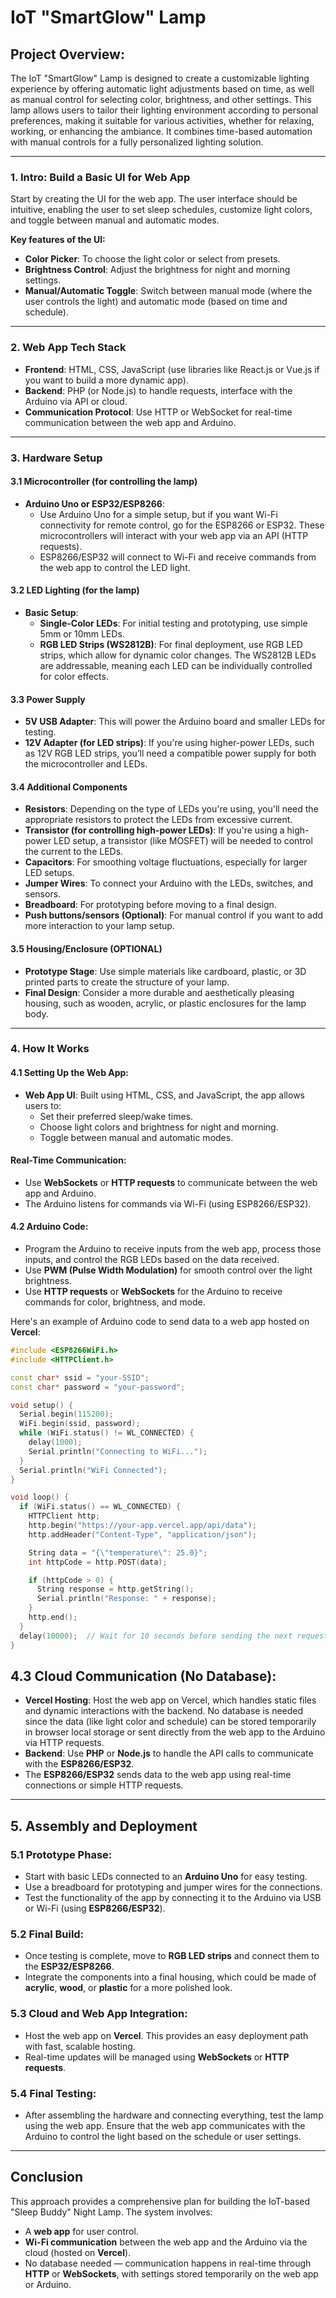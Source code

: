 # IoT "SmartGlow" Lamp

## Project Overview:
The IoT "SmartGlow" Lamp is designed to create a customizable lighting experience by offering automatic light adjustments based on time, as well as manual control for selecting color, brightness, and other settings. This lamp allows users to tailor their lighting environment according to personal preferences, making it suitable for various activities, whether for relaxing, working, or enhancing the ambiance. It combines time-based automation with manual controls for a fully personalized lighting solution.

---

### 1. Intro: Build a Basic UI for Web App
Start by creating the UI for the web app. The user interface should be intuitive, enabling the user to set sleep schedules, customize light colors, and toggle between manual and automatic modes.

**Key features of the UI:**
- **Color Picker**: To choose the light color or select from presets.
- **Brightness Control**: Adjust the brightness for night and morning settings.
- **Manual/Automatic Toggle**: Switch between manual mode (where the user controls the light) and automatic mode (based on time and schedule).

---

### 2. Web App Tech Stack
- **Frontend**: HTML, CSS, JavaScript (use libraries like React.js or Vue.js if you want to build a more dynamic app).
- **Backend**: PHP (or Node.js) to handle requests, interface with the Arduino via API or cloud.
- **Communication Protocol**: Use HTTP or WebSocket for real-time communication between the web app and Arduino.

---

### 3. Hardware Setup

#### 3.1 Microcontroller (for controlling the lamp)
- **Arduino Uno or ESP32/ESP8266**:
  - Use Arduino Uno for a simple setup, but if you want Wi-Fi connectivity for remote control, go for the ESP8266 or ESP32. These microcontrollers will interact with your web app via an API (HTTP requests).
  - ESP8266/ESP32 will connect to Wi-Fi and receive commands from the web app to control the LED light.

#### 3.2 LED Lighting (for the lamp)
- **Basic Setup**:
  - **Single-Color LEDs**: For initial testing and prototyping, use simple 5mm or 10mm LEDs.
  - **RGB LED Strips (WS2812B)**: For final deployment, use RGB LED strips, which allow for dynamic color changes. The WS2812B LEDs are addressable, meaning each LED can be individually controlled for color effects.

#### 3.3 Power Supply
- **5V USB Adapter**: This will power the Arduino board and smaller LEDs for testing.
- **12V Adapter (for LED strips)**: If you're using higher-power LEDs, such as 12V RGB LED strips, you’ll need a compatible power supply for both the microcontroller and LEDs.

#### 3.4 Additional Components
- **Resistors**: Depending on the type of LEDs you're using, you'll need the appropriate resistors to protect the LEDs from excessive current.
- **Transistor (for controlling high-power LEDs)**: If you're using a high-power LED setup, a transistor (like MOSFET) will be needed to control the current to the LEDs.
- **Capacitors**: For smoothing voltage fluctuations, especially for larger LED setups.
- **Jumper Wires**: To connect your Arduino with the LEDs, switches, and sensors.
- **Breadboard**: For prototyping before moving to a final design.
- **Push buttons/sensors (Optional)**: For manual control if you want to add more interaction to your lamp setup.

#### 3.5 Housing/Enclosure (OPTIONAL)
- **Prototype Stage**: Use simple materials like cardboard, plastic, or 3D printed parts to create the structure of your lamp.
- **Final Design**: Consider a more durable and aesthetically pleasing housing, such as wooden, acrylic, or plastic enclosures for the lamp body.

---

### 4. How It Works

#### 4.1 Setting Up the Web App:
- **Web App UI**: Built using HTML, CSS, and JavaScript, the app allows users to:
  - Set their preferred sleep/wake times.
  - Choose light colors and brightness for night and morning.
  - Toggle between manual and automatic modes.

#### Real-Time Communication:
- Use **WebSockets** or **HTTP requests** to communicate between the web app and Arduino.
- The Arduino listens for commands via Wi-Fi (using ESP8266/ESP32).

#### 4.2 Arduino Code:
- Program the Arduino to receive inputs from the web app, process those inputs, and control the RGB LEDs based on the data received.
- Use **PWM (Pulse Width Modulation)** for smooth control over the light brightness.
- Use **HTTP requests** or **WebSockets** for the Arduino to receive commands for color, brightness, and mode.

Here's an example of Arduino code to send data to a web app hosted on **Vercel**:

```cpp
#include <ESP8266WiFi.h>
#include <HTTPClient.h>

const char* ssid = "your-SSID";
const char* password = "your-password";

void setup() {
  Serial.begin(115200);
  WiFi.begin(ssid, password);
  while (WiFi.status() != WL_CONNECTED) {
    delay(1000);
    Serial.println("Connecting to WiFi...");
  }
  Serial.println("WiFi Connected");
}

void loop() {
  if (WiFi.status() == WL_CONNECTED) {
    HTTPClient http;
    http.begin("https://your-app.vercel.app/api/data");
    http.addHeader("Content-Type", "application/json");

    String data = "{\"temperature\": 25.0}";
    int httpCode = http.POST(data);

    if (httpCode > 0) {
      String response = http.getString();
      Serial.println("Response: " + response);
    }
    http.end();
  }
  delay(10000);  // Wait for 10 seconds before sending the next request
}
```

## 4.3 Cloud Communication (No Database):
- **Vercel Hosting**: Host the web app on Vercel, which handles static files and dynamic interactions with the backend. No database is needed since the data (like light color and schedule) can be stored temporarily in browser local storage or sent directly from the web app to the Arduino via HTTP requests.
- **Backend**: Use **PHP** or **Node.js** to handle the API calls to communicate with the **ESP8266/ESP32**.
- The **ESP8266/ESP32** sends data to the web app using real-time connections or simple HTTP requests.

---

## 5. Assembly and Deployment

### 5.1 Prototype Phase:
- Start with basic LEDs connected to an **Arduino Uno** for easy testing.
- Use a breadboard for prototyping and jumper wires for the connections.
- Test the functionality of the app by connecting it to the Arduino via USB or Wi-Fi (using **ESP8266/ESP32**).

### 5.2 Final Build:
- Once testing is complete, move to **RGB LED strips** and connect them to the **ESP32/ESP8266**.
- Integrate the components into a final housing, which could be made of **acrylic**, **wood**, or **plastic** for a more polished look.

### 5.3 Cloud and Web App Integration:
- Host the web app on **Vercel**. This provides an easy deployment path with fast, scalable hosting.
- Real-time updates will be managed using **WebSockets** or **HTTP requests**.

### 5.4 Final Testing:
- After assembling the hardware and connecting everything, test the lamp using the web app. Ensure that the web app communicates with the Arduino to control the light based on the schedule or user settings.

---

## Conclusion
This approach provides a comprehensive plan for building the IoT-based "Sleep Buddy" Night Lamp. The system involves:
- A **web app** for user control.
- **Wi-Fi communication** between the web app and the Arduino via the cloud (hosted on **Vercel**).
- No database needed — communication happens in real-time through **HTTP** or **WebSockets**, with settings stored temporarily on the web app or Arduino.
